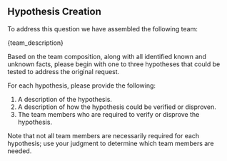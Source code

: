 ## Hypothesis Creation

To address this question we have assembled the following team:

{team_description}

Based on the team composition, along with all identified known and unknown facts, please begin with one to three hypotheses that could be tested to address the original request.

For each hypothesis, please provide the following:

1. A description of the hypothesis.
2. A description of how the hypothesis could be verified or disproven.
3. The team members who are required to verify or disprove the hypothesis.

Note that not all team members are necessarily required for each hypothesis; use your judgment to determine which team members are needed.

